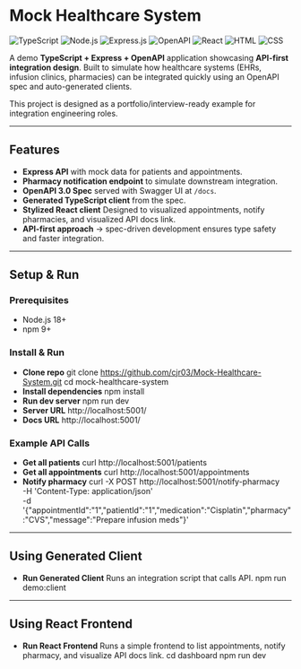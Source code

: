 # Mock Healthcare System
![TypeScript](https://img.shields.io/badge/TypeScript-deepskyblue)
![Node.js](https://img.shields.io/badge/Node.js-green)
![Express.js](https://img.shields.io/badge/Express-yellow)
![OpenAPI](https://img.shields.io/badge/OpenAPI-olive)
![React](https://img.shields.io/badge/React-dodgerblue)
![HTML](https://img.shields.io/badge/HTML-orange)
![CSS](https://img.shields.io/badge/CSS-blue)

A demo **TypeScript + Express + OpenAPI** application showcasing **API-first integration design**. Built to simulate how healthcare systems (EHRs, infusion clinics, pharmacies) can be integrated quickly using an OpenAPI spec and auto-generated clients.  

This project is designed as a portfolio/interview-ready example for integration engineering roles.  

---  

## Features 
- **Express API** with mock data for patients and appointments. 
- **Pharmacy notification endpoint** to simulate downstream integration. 
- **OpenAPI 3.0 Spec** served with Swagger UI at `/docs`. 
- **Generated TypeScript client** from the spec. 
- **Stylized React client** Designed to visualized appointments, notify pharmacies, and visualized API docs link.
- **API-first approach** → spec-driven development ensures type safety and faster integration. 

---

## Setup & Run

### Prerequisites
- Node.js 18+
- npm 9+

### Install & Run
- **Clone repo** 
	git clone <https://github.com/cjr03/Mock-Healthcare-System.git>
	cd mock-healthcare-system
- **Install dependencies**
	npm install
- **Run dev server**
	npm run dev
- **Server URL** http://localhost:5001/
- **Docs URL** http://localhost:5001/

### Example API Calls
- **Get all patients**
	curl http://localhost:5001/patients
- **Get all appointments**
	curl http://localhost:5001/appointments
- **Notify pharmacy**
	curl -X POST http://localhost:5001/notify-pharmacy \
	  -H 'Content-Type: application/json' \
	  -d '{"appointmentId":"1","patientId":"1","medication":"Cisplatin","pharmacy":"CVS","message":"Prepare infusion meds"}'

---

## Using Generated Client
- **Run Generated Client** Runs an integration script that calls API.
	npm run demo:client

---

## Using React Frontend
- **Run React Frontend** Runs a simple frontend to list appointments, notify pharmacy, and visualize API docs link.
	cd dashboard
	npm run dev
